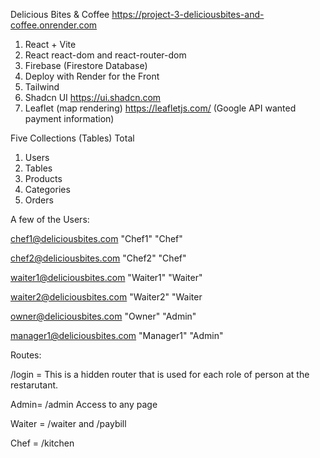 Delicious Bites & Coffee 
https://project-3-deliciousbites-and-coffee.onrender.com

1. React + Vite
3. React react-dom and react-router-dom
4. Firebase  (Firestore Database)
5. Deploy with Render for the Front
6. Tailwind
7. Shadcn UI   https://ui.shadcn.com
8. Leaflet (map rendering)  https://leafletjs.com/   (Google API wanted payment information)

Five Collections (Tables) Total
1. Users
2. Tables
3. Products
4. Categories
5. Orders
   
A few of the Users:

chef1@deliciousbites.com	"Chef1"	"Chef"

chef2@deliciousbites.com	"Chef2"	"Chef"

waiter1@deliciousbites.com	"Waiter1"	"Waiter"

waiter2@deliciousbites.com	"Waiter2"	"Waiter

owner@deliciousbites.com	"Owner"	"Admin"

manager1@deliciousbites.com	"Manager1"	"Admin"

Routes:

/login = This is a hidden router that is used for each role of person at the restarutant.

Admin= /admin Access to any page

Waiter = /waiter  and /paybill

Chef = /kitchen






